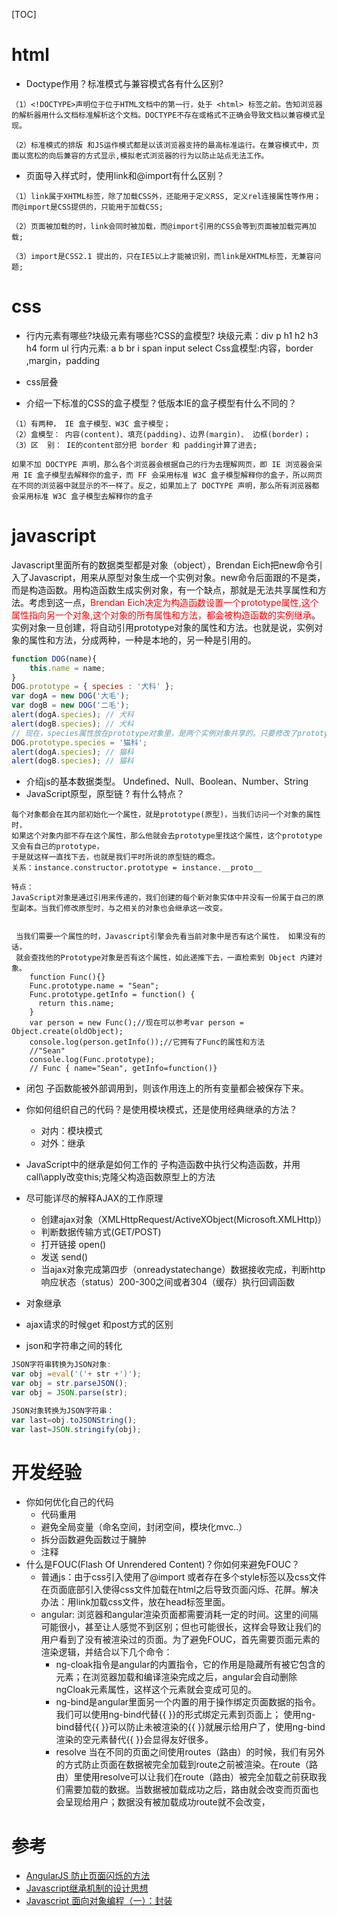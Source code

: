 [TOC]
# html

- Doctype作用？标准模式与兼容模式各有什么区别?
```
（1）<!DOCTYPE>声明位于位于HTML文档中的第一行，处于 <html> 标签之前。告知浏览器的解析器用什么文档标准解析这个文档。DOCTYPE不存在或格式不正确会导致文档以兼容模式呈现。

（2）标准模式的排版 和JS运作模式都是以该浏览器支持的最高标准运行。在兼容模式中，页面以宽松的向后兼容的方式显示,模拟老式浏览器的行为以防止站点无法工作。
```

- 页面导入样式时，使用link和@import有什么区别？
```
（1）link属于XHTML标签，除了加载CSS外，还能用于定义RSS, 定义rel连接属性等作用；而@import是CSS提供的，只能用于加载CSS;

（2）页面被加载的时，link会同时被加载，而@import引用的CSS会等到页面被加载完再加载;

（3）import是CSS2.1 提出的，只在IE5以上才能被识别，而link是XHTML标签，无兼容问题;
```

# css
- 行内元素有哪些?块级元素有哪些?CSS的盒模型?
块级元素：div p h1 h2 h3 h4 form ul
行内元素: a b br i span input select
Css盒模型:内容，border ,margin，padding

- css层叠
- 介绍一下标准的CSS的盒子模型？低版本IE的盒子模型有什么不同的？
```
（1）有两种， IE 盒子模型、W3C 盒子模型；
（2）盒模型： 内容(content)、填充(padding)、边界(margin)、 边框(border)；
（3）区  别： IE的content部分把 border 和 padding计算了进去;

如果不加 DOCTYPE 声明，那么各个浏览器会根据自己的行为去理解网页，即 IE 浏览器会采用 IE 盒子模型去解释你的盒子，而 FF 会采用标准 W3C 盒子模型解释你的盒子，所以网页在不同的浏览器中就显示的不一样了。反之，如果加上了 DOCTYPE 声明，那么所有浏览器都会采用标准 W3C 盒子模型去解释你的盒子
```

# javascript
Javascript里面所有的数据类型都是对象（object），Brendan Eich把new命令引入了Javascript，用来从原型对象生成一个实例对象。new命令后面跟的不是类，而是构造函数。用构造函数生成实例对象，有一个缺点，那就是无法共享属性和方法。考虑到这一点，<font color='red'>Brendan Eich决定为构造函数设置一个prototype属性,这个属性指向另一个对象,这个对象的所有属性和方法，都会被构造函数的实例继承</font>。实例对象一旦创建，将自动引用prototype对象的属性和方法。也就是说，实例对象的属性和方法，分成两种，一种是本地的，另一种是引用的。
```js
function DOG(name){
    this.name = name;
}
DOG.prototype = { species : '犬科' };
var dogA = new DOG('大毛');
var dogB = new DOG('二毛');
alert(dogA.species); // 犬科
alert(dogB.species); // 犬科
// 现在，species属性放在prototype对象里，是两个实例对象共享的。只要修改了prototype对象，就会同时影响到两个实例对象。
DOG.prototype.species = '猫科';
alert(dogA.species); // 猫科
alert(dogB.species); // 猫科
```

- 介绍js的基本数据类型。
Undefined、Null、Boolean、Number、String
- JavaScript原型，原型链 ? 有什么特点？
```
每个对象都会在其内部初始化一个属性，就是prototype(原型)，当我们访问一个对象的属性时，
如果这个对象内部不存在这个属性，那么他就会去prototype里找这个属性，这个prototype又会有自己的prototype，
于是就这样一直找下去，也就是我们平时所说的原型链的概念。
关系：instance.constructor.prototype = instance.__proto__

特点：
JavaScript对象是通过引用来传递的，我们创建的每个新对象实体中并没有一份属于自己的原型副本。当我们修改原型时，与之相关的对象也会继承这一改变。


 当我们需要一个属性的时，Javascript引擎会先看当前对象中是否有这个属性， 如果没有的话，
 就会查找他的Prototype对象是否有这个属性，如此递推下去，一直检索到 Object 内建对象。
    function Func(){}
    Func.prototype.name = "Sean";
    Func.prototype.getInfo = function() {
      return this.name;
    }
    var person = new Func();//现在可以参考var person = Object.create(oldObject);
    console.log(person.getInfo());//它拥有了Func的属性和方法
    //"Sean"
    console.log(Func.prototype);
    // Func { name="Sean", getInfo=function()}
```

- 闭包
子函数能被外部调用到，则该作用连上的所有变量都会被保存下来。
- 你如何组织自己的代码？是使用模块模式，还是使用经典继承的方法？
    - 对内：模块模式
    - 对外：继承

- JavaScript中的继承是如何工作的
子构造函数中执行父构造函数，并用call\apply改变this;克隆父构造函数原型上的方法
- 尽可能详尽的解释AJAX的工作原理
    - 创建ajax对象（XMLHttpRequest/ActiveXObject(Microsoft.XMLHttp)）
    - 判断数据传输方式(GET/POST)
    - 打开链接 open()
    - 发送 send()
    - 当ajax对象完成第四步（onreadystatechange）数据接收完成，判断http响应状态（status）200-300之间或者304（缓存）执行回调函数
- 对象继承
- ajax请求的时候get 和post方式的区别
- json和字符串之间的转化
```js
JSON字符串转换为JSON对象:
var obj =eval('('+ str +')');
var obj = str.parseJSON();
var obj = JSON.parse(str);

JSON对象转换为JSON字符串：
var last=obj.toJSONString();
var last=JSON.stringify(obj);
```

# 开发经验
- 你如何优化自己的代码
    - 代码重用
    - 避免全局变量（命名空间，封闭空间，模块化mvc..）
    - 拆分函数避免函数过于臃肿
    - 注释
- 什么是FOUC(Flash Of Unrendered Content)？你如何来避免FOUC？
    - 普通js：由于css引入使用了@import 或者存在多个style标签以及css文件在页面底部引入使得css文件加载在html之后导致页面闪烁、花屏。解决办法：用link加载css文件，放在head标签里面。
    - angular: 浏览器和angular渲染页面都需要消耗一定的时间。这里的间隔可能很小，甚至让人感觉不到区别；但也可能很长，这样会导致让我们的用户看到了没有被渲染过的页面。为了避免FOUC，首先需要页面元素的渲染逻辑，并结合以下几个命令：
        - ng-cloak指令是angular的内置指令，它的作用是隐藏所有被它包含的元素；在浏览器加载和编译渲染完成之后，angular会自动删除ngCloak元素属性，这样这个元素就会变成可见的。
        - ng-bind是angular里面另一个内置的用于操作绑定页面数据的指令。我们可以使用ng-bind代替{{ }}的形式绑定元素到页面上； 使用ng-bind替代{{  }}可以防止未被渲染的{{ }}就展示给用户了，使用ng-bind渲染的空元素替代{{ }}会显得友好很多。
        - resolve 当在不同的页面之间使用routes（路由）的时候，我们有另外的方式防止页面在数据被完全加载到route之前被渲染。在route（路由）里使用resolve可以让我们在route（路由）被完全加载之前获取我们需要加载的数据。当数据被加载成功之后，路由就会改变而页面也会呈现给用户；数据没有被加载成功route就不会改变，



# 参考

- [AngularJS 防止页面闪烁的方法](http://my.oschina.net/tanweijie/blog/295255?fromerr=NyGjeQMy)
- [Javascript继承机制的设计思想](http://www.ruanyifeng.com/blog/2011/06/designing_ideas_of_inheritance_mechanism_in_javascript.html)
- [Javascript 面向对象编程（一）：封装](http://www.ruanyifeng.com/blog/2010/05/object-oriented_javascript_encapsulation.html)
